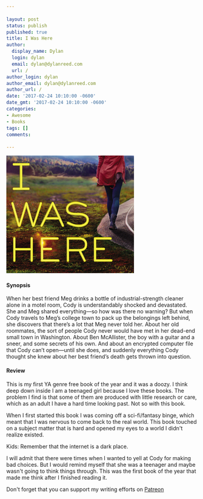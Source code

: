 ```yaml
---

layout: post
status: publish
published: true
title: I Was Here
author:
  display_name: Dylan
  login: dylan
  email: dylan@dylanreed.com
  url: /
author_login: dylan
author_email: dylan@dylanreed.com
author_url: /
date: '2017-02-24 10:10:00 -0600'
date_gmt: '2017-02-24 10:10:00 -0600'
categories:
- Awesome
- Books
tags: []
comments:

---
```

<a href="https://www.amazon.com/gp/product/0147514037/ref=as_li_tl?ie=UTF8&tag=dylanreed06-20">![I Was Here cover](https://raw.githubusercontent.com/dylanreed/dylan.blog/gh-pages/images/book-review/I-was-here.jpg)</a>

<h4>Synopsis</h4>

When her best friend Meg drinks a bottle of industrial-strength cleaner alone in a motel room, Cody is understandably shocked and devastated. She and Meg shared everything—so how was there no warning? But when Cody travels to Meg’s college town to pack up the belongings left behind, she discovers that there’s a lot that Meg never told her. About her old roommates, the sort of people Cody never would have met in her dead-end small town in Washington. About Ben McAllister, the boy with a guitar and a sneer, and some secrets of his own. And about an encrypted computer file that Cody can’t open—until she does, and suddenly everything Cody thought she knew about her best friend’s death gets thrown into question.
 

<h4>Review</h4>

This is my first YA genre free book of the year and it was a doozy. I think deep down inside I am a teenaged girl because I love these books. The problem I find is that some of them are produced with little research or care, which as an adult I have a hard time looking past. Not so with this book. 

When I first started this book I was coming off a sci-fi/fantasy binge, which meant that I was nervous to come back to the real world. This book touched on a subject matter that is hard and opened my eyes to a world I didn't realize existed. 

Kids: Remember that the internet is a dark place.

I will admit that there were times when I wanted to yell at Cody for making bad choices. But I would remind myself that she was a teenager and maybe wasn't going to think things through. This was the first book of the year that made me think after I finished reading it. 

Don't forget that you can support my writing efforts on [Patreon](https://www.patreon.com/dylanreed)
